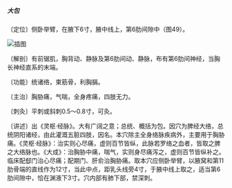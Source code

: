 ##### 大包

〔定位〕侧卧举臂，在腋下6寸，腋中线上，第6肋间隙中（图49）。

![插图](./img/图49.jpg)

〔解剖〕有前锯肌，胸背动、静脉及第6肋间动、静脉，布有第6肋间神经，当胸长神经直系的末端。

〔功能〕统诸络，束筋骨，利胸膈。

〔主治〕胸胁痛，气喘，全身疼痛，四肢无力。

〔刺灸〕平刺或斜刺0.5～0.8寸，可灸。

〔讲述〕出《灵枢·经脉》。大有广阔之意；总统、概括为包。因穴为脾经大络，总统阴阳诸经，由此灌溉五脏四肢，因名。本穴除主全身络脉疾病外，主要用于胸胁痛。《灵枢·经脉》：治实则心尽痛，虚则百节皆纵，此脉若罗络之血者，皆取之脾之大络脉也。《大成》：治胸胁中痛，喘气，实则身尽痛泻之，虚则百节皆纵补之。临床配郄门治心尽痛；配期门、肝俞治胸胁痛。取本穴应侧卧举臂，以腋窝和第11肋骨端的直线作为12寸，当此中点，距乳头线旁4寸，于腋中线上取之，适当第6肋间隙中，恰在渊液下3寸。穴内部有肺下部，禁深刺。

